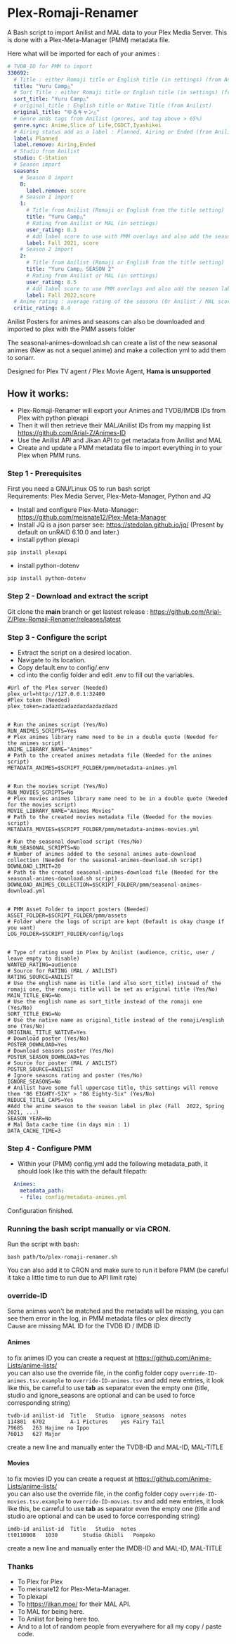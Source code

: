 # Plex-Romaji-Renamer

A Bash script to import Anilist and MAL data to your Plex Media Server. This is done with a Plex-Meta-Manager (PMM) metadata file.<br/>

Here what will be imported for each of your animes :
```yml
# TVDB_ID for PMM to import
330692:
  # Title : either Romaji title or English title (in settings) (from Anilist)
  title: "Yuru Camp△"
  # Sort Title : either Romaji title or English title (in settings) (from Anilist)
  sort_title: "Yuru Camp△"
  # original_title : English title or Native Title (from Anilist)
  original_title: "ゆるキャン△"
  # Genre ands tags from Anilist (genres, and tag above > 65%)
  genre.sync: Anime,Slice of Life,CGDCT,Iyashikei
  # Airing status add as a label : Planned, Airing or Ended (from Anilist)
  label: Planned
  label.remove: Airing,Ended
  # Studio from Anilist                               
  studio: C-Station
  # Season import
  seasons:
    # Season 0 import
    0:
      label.remove: score
    # Season 1 import
    1:
      # Title from Anilist (Romaji or English from the title setting)
      title: "Yuru Camp△"
      # Rating from Anilist or MAL (in settings)
      user_rating: 8.3
      # Add label score to use with PMM overlays and also add the season label (optionnal)
      label: Fall 2021, score
    # Season 2 import
    2:
      # Title from Anilist (Romaji or English from the title setting)
      title: "Yuru Camp△ SEASON 2"
      # Rating from Anilist or MAL (in settings)
      user_rating: 8.5
      # Add label score to use PMM overlays and also add the season label (optionnal)
      label: Fall 2022,score
  # Anime rating : average rating of the seasons (Or Anilist / MAL score if no seasons)
  critic_rating: 8.4

```
Anilist Posters for animes and seasons can also be downloaded and imported to plex with the PMM assets folder

The seasonal-animes-download.sh can create a list of the new seasonal animes (New as not a sequel anime) and make a collection yml to add them to sonarr.

Designed for Plex TV agent / Plex Movie Agent, <b>Hama is unsupported</b>
  
 ## How it works:
  - Plex-Romaji-Renamer will export your Animes and TVDB/IMDB IDs from Plex with python plexapi
  - Then it will then retrieve their MAL/Anilist IDs from my mapping list https://github.com/Arial-Z/Animes-ID
  - Use the Anilist API and Jikan API to get metadata from Anilist and MAL
  - Create and update a PMM metadata file to import everything in to your Plex when PMM runs.

### Step 1 - Prerequisites
First you need a GNU/Linux OS to run bash script<br/>
  Requirements: Plex Media Server, Plex-Meta-Manager, Python and JQ<br/>
  - Install and configure Plex-Meta-Manager: https://github.com/meisnate12/Plex-Meta-Manager<br/>
  - Install JQ is a json parser see: https://stedolan.github.io/jq/ (Present by default on unRAID 6.10.0 and later.)<br/>
  - install python plexapi
  ```
  pip install plexapi
  ```
  - install python-dotenv
  ```
  pip install python-dotenv
  ```

### Step 2 - Download and extract the script
Git clone the **main** branch or get lastest release : https://github.com/Arial-Z/Plex-Romaji-Renamer/releases/latest

### Step 3 - Configure the script
  - Extract the script on a desired location.<br/>
  - Navigate to its location.<br/>
  - Copy default.env to config/.env<br/>
  - cd into the config folder and edit .env to fill out the variables.<br/>
```env
#Url of the Plex server (Needed)
plex_url=http://127.0.0.1:32400
#Plex token (Needed)
plex_token=zadazdzadazdazdazdazdazd


# Run the animes script (Yes/No)
RUN_ANIMES_SCRIPTS=Yes
# Plex animes library name need to be in a double quote (Needed for the animes script)
ANIME_LIBRARY_NAME="Animes"
# Path to the created animes metadata file (Needed for the animes script)
METADATA_ANIMES=$SCRIPT_FOLDER/pmm/metadata-animes.yml


# Run the movies script (Yes/No)
RUN_MOVIES_SCRIPTS=No
# Plex movies animes library name need to be in a double quote (Needed for the movies script)
MOVIE_LIBRARY_NAME="Animes Movies"
# Path to the created movies metadata file (Needed for the movies script)
METADATA_MOVIES=$SCRIPT_FOLDER/pmm/metadata-animes-movies.yml

# Run the seasonal download script (Yes/No)
RUN_SEASONAL_SCRIPTS=No
# Number of animes added to the sesonal animes auto-download collection (Needed for the seasonal-animes-download.sh script)
DOWNLOAD_LIMIT=20
# Path to the created seasonal-animes-download file (Needed for the seasonal-animes-download.sh script)
DOWNLOAD_ANIMES_COLLECTION=$SCRIPT_FOLDER/pmm/seasonal-animes-download.yml


# PMM Asset Folder to import posters (Needed)
ASSET_FOLDER=$SCRIPT_FOLDER/pmm/assets
# Folder where the logs of script are kept (Default is okay change if you want)
LOG_FOLDER=$SCRIPT_FOLDER/config/logs


# Type of rating used in Plex by Anilist (audience, critic, user / leave empty to disable)
WANTED_RATING=audience
# Source for RATING (MAL / ANILIST)
RATING_SOURCE=ANILIST
# Use the english name as title (and also sort_title) instead of the romaji one, the romaji title will be set as original title (Yes/No)
MAIN_TITLE_ENG=No
# Use the english name as sort_title instead of the romaji one (Yes/No)
SORT_TITLE_ENG=No
# Use the native name as original_title instead of the romaji/english one (Yes/No)
ORIGINAL_TITLE_NATIVE=Yes
# Download poster (Yes/No)
POSTER_DOWNLOAD=Yes
# Download seasons poster (Yes/No)
POSTER_SEASON_DOWNLOAD=Yes
# Source for poster (MAL / ANILIST)
POSTER_SOURCE=ANILIST
# Ignore seasons rating and poster (Yes/No)
IGNORE_SEASONS=No
# Anilist have some full uppercase title, this settings will remove them "86 EIGHTY-SIX" > "86 Eighty-Six" (Yes/No)
REDUCE_TITLE_CAPS=Yes
#Add the anime season to the season label in plex (Fall  2022, Spring 2021, ...)
SEASON_YEAR=No
# Mal Data cache time (in days min : 1)
DATA_CACHE_TIME=3
```

### Step 4 - Configure PMM 
  - Within your (PMM) config.yml add the following metadata_path, it should look like this with the default filepath:
```yml
  Animes:
    metadata_path:
    - file: config/metadata-animes.yml
```
Configuration finished.
### Running the bash script manually or via CRON.

Run the script with bash:<br/>
```
bash path/to/plex-romaji-renamer.sh
```
You can also add it to CRON and make sure to run it before PMM (be careful it take a little time to run due to API limit rate)

### override-ID
Some animes won't be matched and the metadata will be missing, you can see them error in the log, in PMM metadata files or plex directly<br/>
Cause are missing MAL ID for the TVDB ID / IMDB ID<br/>
#### Animes
to fix animes ID you can create a request at https://github.com/Anime-Lists/anime-lists/<br/>
you can also use the override file, in the config folder copy `override-ID-animes.tsv.example` to `override-ID-animes.tsv` and add new entries, it look like this, be carreful to use **tab** as separator even the empty one (title, studio and ignore_seasons are optional and can be used to force corresponding string)
```tsv
tvdb-id	anilist-id	Title	Studio	ignore_seasons	notes
114801	6702		A-1 Pictures	yes	Fairy Tail
79685	263	Hajime no Ippo		
76013	627	Major			
```
create a new line and manually enter the TVDB-ID and MAL-ID, MAL-TITLE<br/>
#### Movies
to fix movies ID you can create a request at https://github.com/Anime-Lists/anime-lists/<br/>
you can also use the override file, in the config folder copy `override-ID-movies.tsv.example` to `override-ID-movies.tsv` and add new entries, it look like this, be carreful to use **tab** as separator even the empty one (title and studio are optional and can be used to force corresponding string)
```tsv
imdb-id	anilist-id	Title	Studio	notes
tt0110008	1030		Studio Ghibli	Pompoko
```
create a new line and manually enter the IMDB-ID and MAL-ID, MAL-TITLE

### Thanks
  - To Plex for Plex
  - To meisnate12 for Plex-Meta-Manager.
  - To plexapi
  - To https://jikan.moe/ for their MAL API.
  - To MAL for being here.
  - To Anilist for being here too.
  - And to a lot of random people from everywhere for all my copy / paste code.
